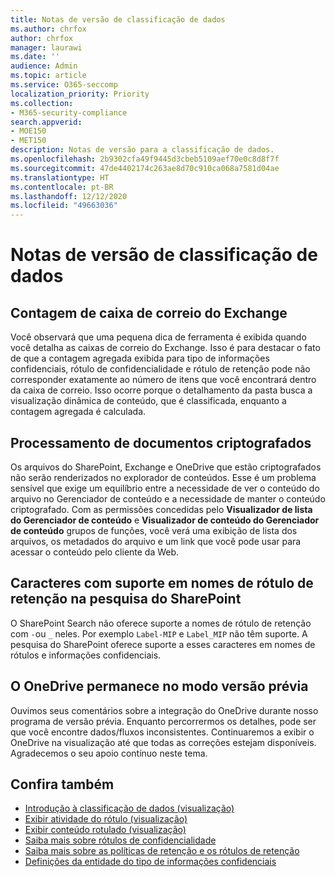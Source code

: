 ```yaml
---
title: Notas de versão de classificação de dados
ms.author: chrfox
author: chrfox
manager: laurawi
ms.date: ''
audience: Admin
ms.topic: article
ms.service: O365-seccomp
localization_priority: Priority
ms.collection:
- M365-security-compliance
search.appverid:
- MOE150
- MET150
description: Notas de versão para a classificação de dados.
ms.openlocfilehash: 2b9302cfa49f9445d3cbeb5109aef70e0c8d8f7f
ms.sourcegitcommit: 47de4402174c263ae8d70c910ca068a7581d04ae
ms.translationtype: HT
ms.contentlocale: pt-BR
ms.lasthandoff: 12/12/2020
ms.locfileid: "49663036"
---
```

# <a name="data-classification-release-notes"></a>Notas de versão de classificação de dados


## <a name="exchange-mailbox-count"></a>Contagem de caixa de correio do Exchange

Você observará que uma pequena dica de ferramenta é exibida quando você detalha as caixas de correio do Exchange. Isso é para destacar o fato de que a contagem agregada exibida para tipo de informações confidenciais, rótulo de confidencialidade e rótulo de retenção pode não corresponder exatamente ao número de itens que você encontrará dentro da caixa de correio. Isso ocorre porque o detalhamento da pasta busca a visualização dinâmica de conteúdo, que é classificada, enquanto a contagem agregada é calculada.


## <a name="rendering-of-encrypted-documents"></a>Processamento de documentos criptografados

Os arquivos do SharePoint, Exchange e OneDrive que estão criptografados não serão renderizados no explorador de conteúdos. Esse é um problema sensível que exige um equilíbrio entre a necessidade de ver o conteúdo do arquivo no Gerenciador de conteúdo e a necessidade de manter o conteúdo criptografado. Com as permissões concedidas pelo **Visualizador de lista do Gerenciador de conteúdo** e **Visualizador de conteúdo do Gerenciador de conteúdo** grupos de funções, você verá uma exibição de lista dos arquivos, os metadados do arquivo e um link que você pode usar para acessar o conteúdo pelo cliente da Web.

## <a name="supported-characters-in-retention-label-names-in-sharepoint-search"></a>Caracteres com suporte em nomes de rótulo de retenção na pesquisa do SharePoint

O SharePoint Search não oferece suporte a nomes de rótulo de retenção com `-`ou `_` neles. Por exemplo `Label-MIP` e `Label_MIP` não têm suporte. A pesquisa do SharePoint oferece suporte a esses caracteres em nomes de rótulos e informações confidenciais.

## <a name="onedrive-remains-in-preview"></a>O OneDrive permanece no modo versão prévia

Ouvimos seus comentários sobre a integração do OneDrive durante nosso programa de versão prévia. Enquanto percorrermos os detalhes, pode ser que você encontre dados/fluxos inconsistentes. Continuaremos a exibir o OneDrive na visualização até que todas as correções estejam disponíveis. Agradecemos o seu apoio contínuo neste tema.


## <a name="see-also"></a>Confira também

- [Introdução à classificação de dados (visualização)](data-classification-overview.md)
- [Exibir atividade do rótulo (visualização)](data-classification-activity-explorer.md)
- [Exibir conteúdo rotulado (visualização)](data-classification-content-explorer.md)
- [Saiba mais sobre rótulos de confidencialidade](sensitivity-labels.md)
- [Saiba mais sobre as políticas de retenção e os rótulos de retenção](retention.md)
- [Definições da entidade do tipo de informações confidenciais](sensitive-information-type-entity-definitions.md)